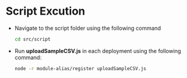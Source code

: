 # Script Excution

-   Navigate to the script folder using the following command
    ```bash
    cd src/script
    ```
-   Run **uploadSampleCSV.js** in each deployment using the following command:
    ```bash
    node -r module-alias/register uploadSampleCSV.js
    ```
